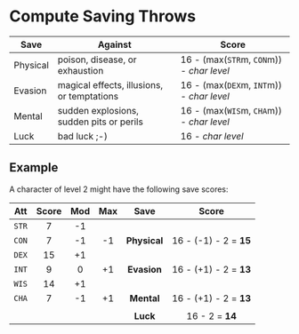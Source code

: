 
<!-- PAGE UNBREAK -->


# Compute Saving Throws

<!--
To make a save, one has to roll a d20 against a saving throw score. If the result is equal or better than the score, the save is successful.

Physical Save
: When resisting a poison, a disease, or exhaustion.
: The score is 16, minus the best of the `STR` or `CON` modifiers, minus the character level.

Mental Save
: When resisting magical effects, illusions, or warding off tempations and affirming one's willpower.
: The score is 16, minus the best of the `WIS` or `CHA` modifiers, minus the character level.

Evasion Save
: Diving and dodging from sudden explosions, pits, and perils.
: The score is 16, minus the best of the `DEX` or `INT` modifiers, minus the character level.

Luck Save
: When only sheer good luck can save the character.
: The score is a 16 minus the character level. No attribute modifier involved.
-->

<!-- .saves -->
| Save     | Against                                    | Score                                     |
|----------|--------------------------------------------|-------------------------------------------|
| Physical | poison, disease, or exhaustion             | 16 - (max(`STR`m, `CON`m)) - _char level_ |
| Evasion  | magical effects, illusions, or temptations | 16 - (max(`DEX`m, `INT`m)) - _char level_ |
| Mental   | sudden explosions, sudden pits or perils   | 16 - (max(`WIS`m, `CHA`m)) - _char level_ |
| Luck     | bad luck ;-)                               | 16 - _char level_                         |


## Example

A character of level 2 might have the following save scores:

<!-- .example -->
| Att   | Score | Mod | Max |Save         | Score                  |
|:-----:|:-----:|:---:|:---:|:-----------:|:----------------------:|
| `STR` |     7 |  -1 |     |             |                        |
| `CON` |     7 |  -1 | -1  |**Physical** | 16 - (-1) - 2 = **15** |
| `DEX` |    15 |  +1 |     |             |                        |
| `INT` |     9 |   0 | +1  |**Evasion**  | 16 - (+1) - 2 = **13** |
| `WIS` |    14 |  +1 |     |             |                        |
| `CHA` |     7 |  -1 | +1  |**Mental**   | 16 - (+1) - 2 = **13** |
|       |       |     |     |             |                        |
|       |       |     |     |**Luck**     | 16        - 2 = **14** |

